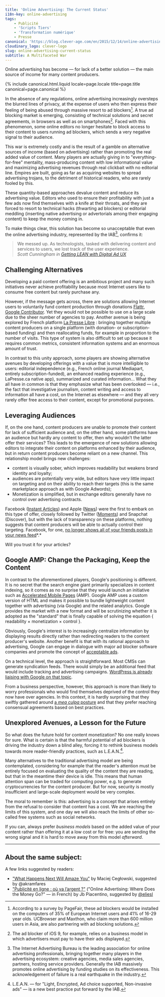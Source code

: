 ```yaml
---
title: 'Online Advertising: The Current Status'
i18n-key: online-advertising
tags:
    - Publicité
    - 'Scripts Tiers'
    - 'Transformation numérique'
    - Presse
canonical: 'https://blog.clever-age.com/en/2015/12/14/online-advertising-the-current-status/'
cloudinary_logo: clever-logo
slug: online-advertising-current-status
subtitle: A Multifaceted War
---
```


Online advertising has become — for lack of a better solution — the main source
of income for many content producers.

<!-- more -->

{% include canonical.html.liquid
    locale=page.locale
    title=page.title
    canonical=page.canonical
%}

In the absence of any regulations, online advertising increasingly oversteps the
blurred lines of privacy, at the expense of users who then express their feeling
of being abused through massive resort to ad blockers[^1]. A true ad blocking
market is emerging, consisting of technical solutions and secret agreements, in
browsers as well as on smartphones[^0]. Faced with this phenomenon, some online
editors no longer hesitate to block access to their content to users running ad
blockers, which sends a very negative signal to their audience.

[^0]:

    The ad blocker of iOS 9, for example, relies on a business model in which
    advertisers must pay to have their ads displayed.

[^1]:

    According to a survey by PageFair, these ad blockers would be installed on
    the computers of 35% of European Internet users and 41% of 16-29 year olds.
    UCBrowser and Maxthon, who claim more than 600 million users in Asia, are
    also partnering with ad blocking solutions.

This war is extremely costly and is the result of a gamble on alternative
sources of income (based on advertising) rather than promoting the real added
value of content. Many players are actually giving in to "everything-for-free"
mentality, mass-producing content with low informational value and maximizing
advertising revenues through real clickbait with no editorial line. Empires are
built, going as far as acquiring websites to spread advertising trojans, to the
detriment of historical readers, who are rarely fooled by this.

These quantity-based approaches devalue content and reduce its advertising
value. Editors who used to ensure their profitability with just a few ads now
find themselves with a knife at their throats, and they are forced to resort to
technical hacks (thwarting ad blockers) or editorial meddling (inserting native
advertising or advertorials among their engaging content) to keep the money
coming in.

To make things clear, this solution has become so unacceptable that even the
online advertising industry, represented by the IAB[^2], confirms it:

[^2]:

    The Internet Advertising Bureau is the leading association for online
    advertising professionals, bringing together many players in the advertising
    ecosystem: creative agencies, media sales agencies, partners, hosting
    service providers. Generally the IAB massively promotes online advertising
    by funding studies on its effectiveness. This acknowledgement of failure is
    a real earthquake in the industry.

> We messed up. As technologists, tasked with delivering content and services to
> users, we lost track of the user experience.  
> <cite>Scott Cunningham in <a href="http://www.iab.com/news/lean/" >Getting
> LEAN with Digital Ad UX</a></cite>

## Challenging Alternatives

Developing a paid content offering is an ambitious project and many such
initiatives never achieve profitability because most Internet users like to
consume free content but rarely purchase any.

However, if the message gets across, there are solutions allowing Internet users
to voluntarily fund content production through donations
<a href="https://flattr.com/" >Flattr</a>,
<a href="https://www.google.com/contributor/welcome/" >Google Contributor</a>.
Yet they would not be possible to use on a large scale due to the sheer number
of agencies to pay. Another avenue is being explored by French platform
<a href="https://medium.com/@presse_libre" >La Presse Libre</a> : bringing
together multiple content producers on a single platform (with donation- or
subscription-based funding) and then reallocating funds, for example in
proportion to the number of visits. This type of system is also difficult to set
up because it requires common metrics, consistent information systems and an
enormous amount of trust.

In contrast to this unity approach, some players are showing alternative avenues
by developing offerings with a value that is more intelligible to users:
editorial independence (e.g., French online journal Mediapart, entirely
subscription-funded), an enhanced reading experience (e.g., LaPresse.ca native
app), summarized and curated information... What they all have in common is that
they emphasize what has been overlooked — i.e., the fact that investigative
journalism, content writing and access to information all have a cost, on the
Internet as elsewhere — and they all very rarely offer free access to their
content, except for promotional purposes.

## Leveraging Audiences

If, on the one hand, content producers are unable to promote their content for
lack of sufficient audience and, on the other hand, some platforms have an
audience but hardly any content to offer, then why wouldn't the latter offer
their services? This leads to the emergence of new solutions allowing editors to
integrate their content on platforms enhanced by their audience, but in return
content producers become reliant on a new channel. This relationship model
brings new challenges:

<ul>
	<li>content is visually sober, which improves readability but weakens brand identity and loyalty;</li>
	<li>audiences are potentially very wide, but editors have very little impact on targeting and on their ability to reach their targets (this is the same marketplace approach as with Google Adwords);</li>
	<li>Monetization is simplified, but in exchange editors generally have no control over advertising contracts.</li>
</ul>
Facebook (<a href="https://instantarticles.fb.com/" >Instant Articles</a>) and Apple (<a href="http://www.apple.com/news/" >News</a>) were the first to embark on this type of offer, closely followed by Twitter (<a href="https://about.twitter.com/moments" >Moments</a>) and Snapchat (Discover), but with the lack of transparency on these platforms, nothing suggests that content producers will be able to actually control their targeting. Facebook, for one, <a href="http://lexpansion.lexpress.fr/high-tech/les-fantomes-de-facebook-ces-amis-dont-on-ne-recoit-plus-les-messages_1499174.html" >no longer shows all of your friends posts in your news feed</a>*.*

Will you trust it for your articles?

## Google AMP: Change the Packaging, Keep the Content

In contrast to the aforementioned players, Google's positioning is different. It
is no secret that the search engine giant primarily specializes in content
indexing, so it comes as no surprise that they would launch an initiative such
as <a href="https://www.ampproject.org/" >Accelerated Mobile Pages</a> (AMP).
Google AMP uses a custom version of HTML and makes it possible to bundle
lightweight content together with advertising (via Google) and the related
analytics. Google provides the market with a new format and will be scrutinizing
whether it is adopted as the "standard" that is finally capable of solving the
equation { readability × monetization × control }.

Obviously, Google's interest is to increasingly centralize information by
displaying results directly rather than redirecting readers to the content
producer's website. Another benefit is that with its rational approach to
advertising, Google can engage in dialogue with major ad blocker software
companies and promote the concept of
<a href="https://acceptableads.org/" >acceptable ads</a>.

On a technical level, the approach is straightforward. Most CMSs can generate
syndication feeds. There would simply be an additional feed that would include
tracking and advertising campaigns.
<a href="https://vip.wordpress.com/2015/10/07/mobile-web/" >WordPress is already
liaising with Google on that topic</a>.

From a business perspective, however, this approach is more than likely to worry
professionals who would find themselves deprived of the control they now have
over agencies. In this context, it is hardly surprising that they swiftly
gathered around <a href="http://www.iab.com/news/lean/">a _mea culpa_
posture</a> and that they prefer reaching consensual agreements based on best
practices.

## Unexplored Avenues, a Lesson for the Future

So what does the future hold for content monetization? No one really knows for
sure. What is certain is that the harmful potential of ad blockers is driving
the industry down a blind alley, forcing it to rethink business models towards
more reader-friendly practices, such as L.E.A.N.[^3].

[^3]:

    L.E.A.N. — for "Light, Encrypted, Ad choice supported, Non-invasive ads" —
    is a new best practice put forward by the IAB.

Many alternatives to the traditional advertising model are being contemplated,
considering for example that the reader's attention must be entirely focused on
evaluating the quality of the content they are reading, but that in the meantime
their device is idle. This means that human attention span can be traded for
computing power, e.g. to generate cryptocurrencies for the content producer. But
for now, security is mostly insufficient and large-scale deployment would be
very complex.

The moral to remember is this: advertising is a concept that arises entirely
from the refusal to consider that content has a cost. We are reaching the limits
of this system, and one day we will also reach the limits of other so-called
free systems such as social networks.

If you can, always prefer _business models_ based on the added value of your
content rather than offering it at a low cost or for free: you are sending the
wrong signal and it is hard to move away from this model _afterward_.

---

## About the same subject:

A few links suggested by readers:

-   ["What Happens Next Will Amaze You"](http://idlewords.com/talks/what_happens_next_will_amaze_you.htm)
    by Maciej Cegłowski, suggested by @akramfares
-   ["Publicité en ligne : où va l’argent ?"](https://piacentino.com/jb/2015/publicite-en-ligne-ou-va-largent)
    ("Online Advertising: Where Does the Money Go?" — in French) by Jb
    Piacentino, suggested by [@eliesl](https://twitter.com/eliesl)

